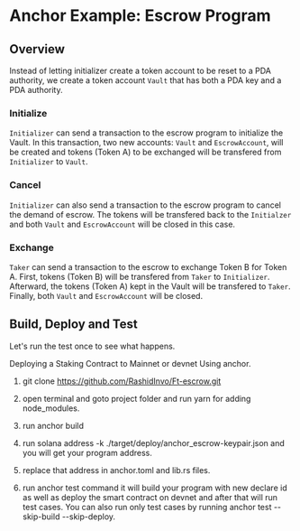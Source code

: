 # Anchor Example: Escrow Program

## Overview

Instead of letting initializer create a token account to be reset to a PDA authority, we create a token account `Vault` that has both a PDA key and a PDA authority.

### Initialize

`Initializer` can send a transaction to the escrow program to initialize the Vault. In this transaction, two new accounts: `Vault` and `EscrowAccount`, will be created and tokens (Token A) to be exchanged will be transfered from `Initializer` to `Vault`.

### Cancel

`Initializer` can also send a transaction to the escrow program to cancel the demand of escrow. The tokens will be transfered back to the `Initialzer` and both `Vault` and `EscrowAccount` will be closed in this case.

### Exchange

`Taker` can send a transaction to the escrow to exchange Token B for Token A. First, tokens (Token B) will be transfered from `Taker` to `Initializer`. Afterward, the tokens (Token A) kept in the Vault will be transfered to `Taker`. Finally, both `Vault` and `EscrowAccount` will be closed.

## Build, Deploy and Test

Let's run the test once to see what happens.

Deploying a Staking Contract to Mainnet or devnet Using anchor.

1. git clone https://github.com/RashidInvo/Ft-escrow.git 

2. open terminal and goto project folder and run yarn for adding node_modules.

3.  run anchor build

4. run solana address -k ./target/deploy/anchor_escrow-keypair.json and you will get your program address.

5. replace that address in anchor.toml and lib.rs files.

6. run anchor test command it will build your program with new declare id as well as deploy the smart contract on devnet and after that will run test cases. You can also run only test cases by running anchor test --skip-build --skip-deploy. 

